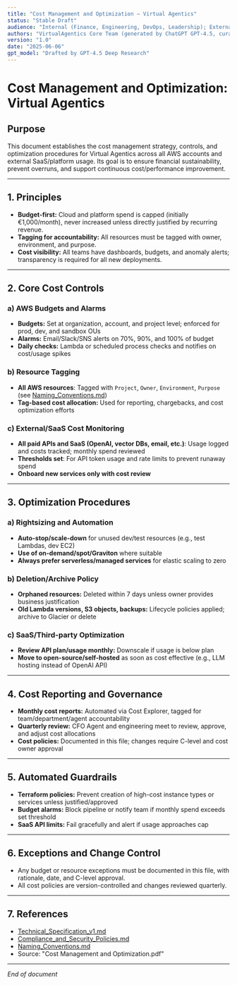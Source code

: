 ```yaml
---
title: "Cost Management and Optimization – Virtual Agentics"
status: "Stable Draft"
audience: "Internal (Finance, Engineering, DevOps, Leadership); External (Auditors, Stakeholders)"
authors: "VirtualAgentics Core Team (generated by ChatGPT GPT-4.5, curated by Ben)"
version: "1.0"
date: "2025-06-06"
gpt_model: "Drafted by GPT-4.5 Deep Research"
---
```


# Cost Management and Optimization: Virtual Agentics

## Purpose

This document establishes the cost management strategy, controls, and optimization procedures for Virtual Agentics across all AWS accounts and external SaaS/platform usage. Its goal is to ensure financial sustainability, prevent overruns, and support continuous cost/performance improvement.

---

## 1. Principles

- **Budget-first:** Cloud and platform spend is capped (initially €1,000/month), never increased unless directly justified by recurring revenue.
- **Tagging for accountability:** All resources must be tagged with owner, environment, and purpose.
- **Cost visibility:** All teams have dashboards, budgets, and anomaly alerts; transparency is required for all new deployments.

---

## 2. Core Cost Controls

### a) AWS Budgets and Alarms

- **Budgets:** Set at organization, account, and project level; enforced for prod, dev, and sandbox OUs
- **Alarms:** Email/Slack/SNS alerts on 70%, 90%, and 100% of budget
- **Daily checks:** Lambda or scheduled process checks and notifies on cost/usage spikes

### b) Resource Tagging

- **All AWS resources**: Tagged with `Project`, `Owner`, `Environment`, `Purpose` (see [Naming_Conventions.md](../Naming_Conventions.md))
- **Tag-based cost allocation:** Used for reporting, chargebacks, and cost optimization efforts

### c) External/SaaS Cost Monitoring

- **All paid APIs and SaaS (OpenAI, vector DBs, email, etc.)**: Usage logged and costs tracked; monthly spend reviewed
- **Thresholds set**: For API token usage and rate limits to prevent runaway spend
- **Onboard new services only with cost review**

---

## 3. Optimization Procedures

### a) Rightsizing and Automation

- **Auto-stop/scale-down** for unused dev/test resources (e.g., test Lambdas, dev EC2)
- **Use of on-demand/spot/Graviton** where suitable
- **Always prefer serverless/managed services** for elastic scaling to zero

### b) Deletion/Archive Policy

- **Orphaned resources:** Deleted within 7 days unless owner provides business justification
- **Old Lambda versions, S3 objects, backups:** Lifecycle policies applied; archive to Glacier or delete

### c) SaaS/Third-party Optimization

- **Review API plan/usage monthly:** Downscale if usage is below plan
- **Move to open-source/self-hosted** as soon as cost effective (e.g., LLM hosting instead of OpenAI API)

---

## 4. Cost Reporting and Governance

- **Monthly cost reports:** Automated via Cost Explorer, tagged for team/department/agent accountability
- **Quarterly review:** CFO Agent and engineering meet to review, approve, and adjust cost allocations
- **Cost policies:** Documented in this file; changes require C-level and cost owner approval

---

## 5. Automated Guardrails

- **Terraform policies:** Prevent creation of high-cost instance types or services unless justified/approved
- **Budget alarms:** Block pipeline or notify team if monthly spend exceeds set threshold
- **SaaS API limits:** Fail gracefully and alert if usage approaches cap

---

## 6. Exceptions and Change Control

- Any budget or resource exceptions must be documented in this file, with rationale, date, and C-level approval.
- All cost policies are version-controlled and changes reviewed quarterly.

---

## 7. References

- [Technical_Specification_v1.md](../Technical_Specification_v1.md)
- [Compliance_and_Security_Policies.md](../Compliance_and_Security_Policies.md)
- [Naming_Conventions.md](../Naming_Conventions.md)
- Source: "Cost Management and Optimization.pdf"

---

*End of document*
